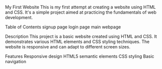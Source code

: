 My First Website
This is my first attempt at creating a website using HTML and CSS. It's a simple project aimed at practicing the fundamentals of web development.

Table of Contents
signup page
login page
main webpage

Description
This project is a basic website created using HTML and CSS. It demonstrates various HTML elements and CSS styling techniques. The website is responsive and can adapt to different screen sizes.

Features
Responsive design
HTML5 semantic elements
CSS styling
Basic navigation
